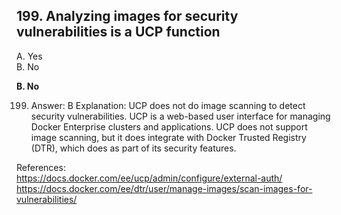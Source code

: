 ## 199. Analyzing images for security vulnerabilities is a UCP function
A. Yes  
B. No  

**B. No**

199. Answer: B
Explanation: UCP does not do image scanning to detect security vulnerabilities. UCP is a web-based
user interface for managing Docker Enterprise clusters and applications. UCP does not support image scanning, but it does integrate with Docker Trusted Registry (DTR), which does as part of its security features.

References:  
https://docs.docker.com/ee/ucp/admin/configure/external-auth/
https://docs.docker.com/ee/dtr/user/manage-images/scan-images-for-vulnerabilities/
